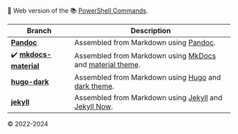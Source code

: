 🚀 Web version of the 📚 [PowerShell Commands](https://github.com/Lifailon/PS-Commands).

| **Branch**                                                                                        | **Description**                                                                                                                               |
| -                                                                                                 | -                                                                                                                                             | 
| **[Pandoc](https://github.com/Lifailon/lifailon.github.io/tree/pandoc)**                          | Assembled from Markdown using [Pandoc](https://github.com/jgm/pandoc).                                                                        | 
| ✔️ **[mkdocs-material](https://github.com/Lifailon/lifailon.github.io/tree/mkdocs-material)**    | Assembled from Markdown using [MkDocs](https://github.com/mkdocs/mkdocs) and [material theme](https://github.com/squidfunk/mkdocs-material).  | 
| **[hugo-dark](https://github.com/Lifailon/lifailon.github.io/tree/hugo-dark)**                    | Assembled from Markdown using [Hugo](https://github.com/gohugoio/hugo) and [dark theme](https://github.com/JingWangTW/dark-theme-editor).     | 
| **[jekyll](https://github.com/Lifailon/lifailon.github.io/tree/jekyll)**                          | Assembled from Markdown using [Jekyll](https://github.com/jekyll/jekyll) and [Jekyll Now](https://github.com/barryclark/jekyll-now).          | 

© 2022-2024
